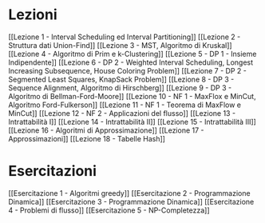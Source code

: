 # Lezioni

[[Lezione 1 - Interval Scheduling ed Interval Partitioning]] 
[[Lezione 2 - Struttura dati Union-Find]]
[[Lezione 3 - MST, Algoritmo di Kruskal]]
[[Lezione 4 - Algoritmo di Prim e k-Clustering]]
[[Lezione 5 - DP 1 - Insieme Indipendente]]
[[Lezione 6 - DP 2 - Weighted Interval Scheduling, Longest Increasing Subsequence, House Coloring Problem]]
[[Lezione 7 - DP 2 - Segmented Least Squares, KnapSack Problem]]
[[Lezione 8 - DP 3 - Sequence Alignment, Algoritmo di Hirschberg]]
[[Lezione 9 - DP 3 - Algoritmo di Bellman-Ford-Moore]]
[[Lezione 10 - NF 1 - MaxFlox e MinCut, Algoritmo Ford-Fulkerson]]
[[Lezione 11 - NF 1 - Teorema di MaxFlow e MinCut]]
[[Lezione 12 - NF 2 - Applicazioni del flusso]]
[[Lezione 13 - Intrattabilità I]]
[[Lezione 14 - Intrattabilità II]]
[[Lezione 15 - Intrattabilità III]]
[[Lezione 16 - Algoritmi di Approssimazione]]
[[Lezione 17 - Approssimazioni]]
[[Lezione 18 - Tabelle Hash]]
# Esercitazioni
[[Esercitazione 1 - Algoritmi greedy]]
[[Esercitazione 2 - Programmazione Dinamica]]
[[Esercitazione 3 - Programmazione Dinamica]]
[[Esercitazione 4 - Problemi di flusso]]
[[Esercitazione 5 - NP-Completezza]]